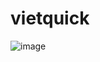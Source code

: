 # vietquick

![image](https://github.com/user-attachments/assets/92ae16fd-661c-4432-9e5f-d9eb215f08d1)
